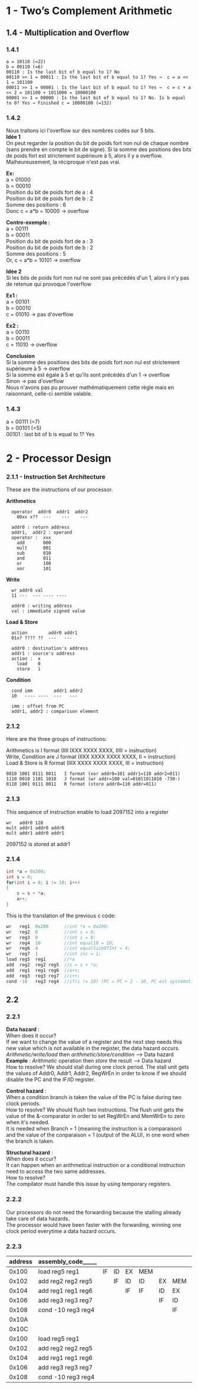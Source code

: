 ﻿

# 1 - Two’s Complement Arithmetic

## 1.4 - Multiplication and Overflow

### 1.4.1
```
a = 10110 (=22)
b = 00110 (=6)
00110 : Is the last bit of b equal to 1? No
00110 >> 1 = 00011 : Is the last bit of b equal to 1? Yes →  c = a << 1 = 101100
00011 >> 1 = 00001 : Is the last bit of b equal to 1? Yes →  c = c + a << 2 = 101100 + 1011000 = 10000100
00001 >> 1 = 00000 : Is the last bit of b equal to 1? No. Is b equal to 0? Yes → Finished c = 10000100 (=132)
```
### 1.4.2
Nous traitons ici l'overflow sur des nombres codés sur 5 bits.  
__Idée 1__  
On peut regarder la position du bit de poids fort non nul de chaque nombre  
(sans prendre en compte le bit de signe).
Si la somme des positions des bits de poids fort est strictement supérieure à 5, alors il y a overflow.  
Malheureusement, la réciproque n'est pas vrai.  

__Ex:__  
a = 01000  
b = 00010  
Position du bit de poids fort de a : 4  
Position du bit de poids fort de b : 2  
Somme des positions : 6  
Donc c = a*b = 10000 -> overflow  

__Contre-exemple :__  
a = 00111  
b = 00011  
Position du bit de poids fort de a : 3  
Position du bit de poids fort de b : 2  
Somme des positions : 5  
Or, c = a*b = 10101 -> overflow  

__Idée 2__  
Si les bits de poids fort non nul ne sont pas précédés d'un 1, alors il n'y pas de retenue qui provoque l'overflow  

__Ex1 :__  
a = 00101  
b = 00010  
c = 01010 -> pas d'overflow  

__Ex2 :__  
a = 00110  
b = 00011  
c = 11010 -> overflow  

__Conclusion__  
Si la somme des positions des bits de poids fort non nul est strictement supérieure à 5 -> overflow  
Si la somme est égale à 5 et qu'ils sont précédés d'un 1 -> overflow  
Sinon -> pas d'overflow  
Nous n'avons pas pu prouver mathématiquement cette règle mais en raisonnant, celle-ci semble valable.

### 1.4.3
a = 00111 (=7)  
b = 00101 (=5)  
00101 : last bit of b is equal to 1? Yes  

# 2 - Processor Design
### 2.1.1 - Instruction Set Architecture

These are the instructions of our processor.  

__Arithmetics__
```
  operator  addr0  addr1  addr2
	00xx x??  ---    ---    ---

  addr0 : return address
  addr1,  addr2 : operand
  operator :  xxx
    add       000
    mult      001
    sub       010
    and       011
    or        100
    xor       101
```
__Write__
```
  wr addr0 val
  11 ---  --- ---- ----

  addr0 : writing address
  val : immediate signed value
```
__Load & Store__
```
  action        addr0 addr1
  01x? ???? ??  ---   ---

  addr0 : destination's address
  addr1 : source's address
  action :  x
    load    0
    store   1
```
__Condition__
```
  cond imm        addr1 addr2
  10   ---- ----  ---   ---

  imm : offset from PC
  addr1, addr2 : comparison element
```
### 2.1.2

Here are the three groups of instructions:  

Arithmetics is I format (IIII IXXX XXXX XXXX, IIIII = instruction)  
Write, Condition are J format (IIXX XXXX XXXX XXXX, II = instruction)  
Load & Store is R format (IIIX XXXX XXXX XXXX, III = instruction)  
```
0010 1001 0111 0011   I format (xor addr0=101 addr1=110 addr2=011)
1110 0010 1101 1010   J format (wr addr=100 val=01011011010 -730-)
0110 1001 0111 0011   R format (store addr0=110 addr=011)
```

### 2.1.3

This sequence of instruction enable to load 2097152 into a register  
```
wr   addr0 128  
mult addr1 addr0 addr0  
mult addr1 addr0 addr1  
```
2097152 is stored at addr1  

### 2.1.4

```c
int *a = 0x200;
int s = 0;
for(int i = 0; i != 10; i++)
{
	s = s + *a;
	a++;
}
```

This is the translation of the previous c code:  

```c
wr   reg1  0x200      //int *a = 0x200;
wr   reg2  0          //int s = 0;
wr   reg3  0          //int i = 0;
wr   reg4  10         //int equal10 = 10;
wr   reg6  4          //int equalSizeOfInt = 4;
wr   reg7  1          //int inc = 1;
load reg5  reg1       //*a
add  reg2  reg2 reg5  //s = s + *a;
add  reg1  reg1 reg6  //a++;
add  reg3  reg3 reg7  //i++;
cond -10   reg3 reg4  //if(i != 10) (PC = PC + 2 - 10, PC est systématiquement incrémenté de 2 et nous aimerions revenir de 4 instructions en arrière (8 octets))
```

## 2.2  
### 2.2.1  
__Data hazard__ :  
When does it occur?  
If we want to change the value of a register and the next step needs this new value which is not available in the register, the data hazard occurs.  
*Arithmetic/write/load* then *arithmetic/store/condition*  --> Data hazard  
__Example__ : *Arithmetic* operation then *store* the result --> Data hazard  
How to resolve? We should stall during one clock period. The stall unit gets the values of Addr0, Addr1, Addr2, RegWrEn in order to know if we should disable the PC and the IF/ID register.  

__Control hazard__ :  
When a condition branch is taken the value of the PC is false during two clock periods.  
How to resolve? We should flush two instructions. The flush unit gets the value of the &-comparator in order to set RegWrEn and MemWrEn to zero when it's needed.  
It is needed when Branch = 1 (meaning the instruction is a comparaison) and the value of the conparaison = 1 (output of the ALU), in one word when the branch is taken.

__Structural hazard__ :  
When does it occur?  
It can happen when an arithmetical instruction or a conditional instruction need to access the two same addresses.  
How to resolve?  
The compilator must handle this issue by using temporary registers.  

### 2.2.2  
Our processors do not need the forwarding because the stalling already take care of data hazards.  
The processor would have been faster with the forwarding, winning one clock period everytime a data hazard occurs.  

### 2.2.3  

| address | assembly_code_____ |    |    |    |     |    |     |     |     |    |     |    |    |     |    |     |     |     |    |     | hazard_counter |
|---------|--------------------|----|----|----|-----|----|-----|-----|-----|----|-----|----|----|-----|----|-----|-----|-----|----|-----|---|
| 0x100   | load reg5 reg1     | IF | ID | EX | MEM |    |     |     |     |    |     |    |    |     |    |     |     |     |    |     |   |
| 0x102   | add reg2 reg2 reg5 |    | IF | ID | ID  | EX | MEM |     |     |    |     |    |    |     |    |     |     |     |    |     | +1 (stalling) |
| 0x104   | add reg1 reg1 reg6 |    |    | IF | IF  | ID | EX  | MEM |     |    |     |    |    |     |    |     |     |     |    |     |   |
| 0x106   | add reg3 reg3 reg7 |    |    |    |     | IF | ID  | EX  | MEM |    |     |    |    |     |    |     |     |     |    |     |   |
| 0x108   | cond -10 reg3 reg4 |    |    |    |     |    | IF  | ID  | ID  | EX | MEM |    |    |     |    |     |     |     |    |     | +1 (stalling) |
| 0x10A   |                    |    |    |    |     |    |     | IF  | IF  | ID | xx  | xx |    |     |    |     |     |     |    |     | +1 (flushing) |
| 0x10C   |                    |    |    |    |     |    |     |     |     | IF | xx  | xx | xx |     |    |     |     |     |    |     | +1 (flushing) |
| 0x100   | load reg5 reg1     |    |    |    |     |    |     |     |     |    | IF  | ID | EX | MEM |    |     |     |     |    |     |   |
| 0x102   | add reg2 reg2 reg5 |    |    |    |     |    |     |     |     |    |     | IF | ID | ID  | EX | MEM |     |     |    |     | +1 (stalling) |
| 0x104   | add reg1 reg1 reg6 |    |    |    |     |    |     |     |     |    |     |    | IF | IF  | ID | EX  | MEM |     |    |     |   |
| 0x106   | add reg3 reg3 reg7 |    |    |    |     |    |     |     |     |    |     |    |    |     | IF | ID  | EX  | MEM |    |     |   |
| 0x108   | cond -10 reg3 reg4 |    |    |    |     |    |     |     |     |    |     |    |    |     |    | IF  | ID  | ID  | EX | MEM | +1 (stalling) |
